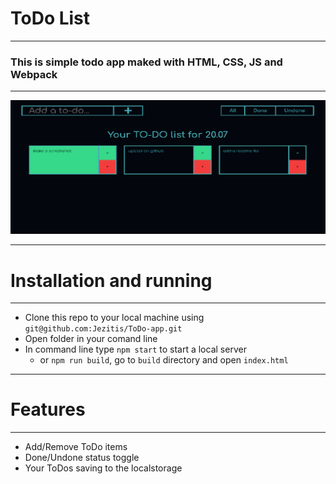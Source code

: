 # ToDo List
____

### This is simple todo app maked with HTML, CSS, JS and Webpack
____
![Screenshot](screenshot.png "Screenshot")
____
# Installation and running
____
- Clone this repo to your local machine using `git@github.com:Jezitis/ToDo-app.git`
- Open folder in your comand line
- In command line type `npm start` to start a local server
    - or `npm run build`, go to `build` directory and open `index.html`
____
# Features
____
- Add/Remove ToDo items
- Done/Undone status toggle
- Your ToDos saving to the localstorage